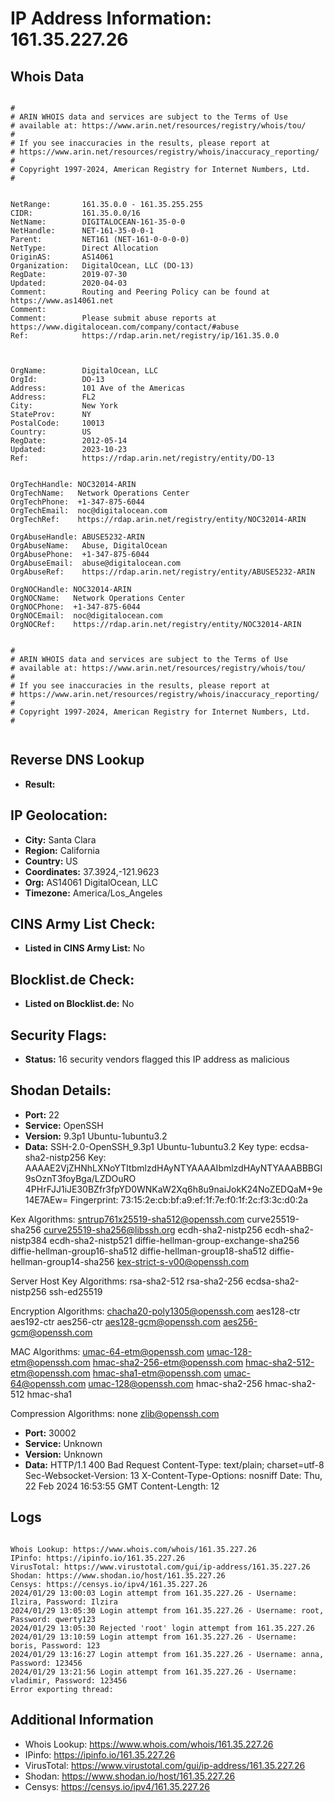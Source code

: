 # IP Address Information: 161.35.227.26

## Whois Data
```

#
# ARIN WHOIS data and services are subject to the Terms of Use
# available at: https://www.arin.net/resources/registry/whois/tou/
#
# If you see inaccuracies in the results, please report at
# https://www.arin.net/resources/registry/whois/inaccuracy_reporting/
#
# Copyright 1997-2024, American Registry for Internet Numbers, Ltd.
#


NetRange:       161.35.0.0 - 161.35.255.255
CIDR:           161.35.0.0/16
NetName:        DIGITALOCEAN-161-35-0-0
NetHandle:      NET-161-35-0-0-1
Parent:         NET161 (NET-161-0-0-0-0)
NetType:        Direct Allocation
OriginAS:       AS14061
Organization:   DigitalOcean, LLC (DO-13)
RegDate:        2019-07-30
Updated:        2020-04-03
Comment:        Routing and Peering Policy can be found at https://www.as14061.net
Comment:        
Comment:        Please submit abuse reports at https://www.digitalocean.com/company/contact/#abuse
Ref:            https://rdap.arin.net/registry/ip/161.35.0.0



OrgName:        DigitalOcean, LLC
OrgId:          DO-13
Address:        101 Ave of the Americas
Address:        FL2
City:           New York
StateProv:      NY
PostalCode:     10013
Country:        US
RegDate:        2012-05-14
Updated:        2023-10-23
Ref:            https://rdap.arin.net/registry/entity/DO-13


OrgTechHandle: NOC32014-ARIN
OrgTechName:   Network Operations Center
OrgTechPhone:  +1-347-875-6044 
OrgTechEmail:  noc@digitalocean.com
OrgTechRef:    https://rdap.arin.net/registry/entity/NOC32014-ARIN

OrgAbuseHandle: ABUSE5232-ARIN
OrgAbuseName:   Abuse, DigitalOcean 
OrgAbusePhone:  +1-347-875-6044 
OrgAbuseEmail:  abuse@digitalocean.com
OrgAbuseRef:    https://rdap.arin.net/registry/entity/ABUSE5232-ARIN

OrgNOCHandle: NOC32014-ARIN
OrgNOCName:   Network Operations Center
OrgNOCPhone:  +1-347-875-6044 
OrgNOCEmail:  noc@digitalocean.com
OrgNOCRef:    https://rdap.arin.net/registry/entity/NOC32014-ARIN


#
# ARIN WHOIS data and services are subject to the Terms of Use
# available at: https://www.arin.net/resources/registry/whois/tou/
#
# If you see inaccuracies in the results, please report at
# https://www.arin.net/resources/registry/whois/inaccuracy_reporting/
#
# Copyright 1997-2024, American Registry for Internet Numbers, Ltd.
#


```
## Reverse DNS Lookup
- **Result:** 

## IP Geolocation:
- **City:** Santa Clara
- **Region:** California
- **Country:** US
- **Coordinates:** 37.3924,-121.9623
- **Org:** AS14061 DigitalOcean, LLC
- **Timezone:** America/Los_Angeles

## CINS Army List Check:
- **Listed in CINS Army List:** 
No

## Blocklist.de Check:
- **Listed on Blocklist.de:** 
No

## Security Flags:
- **Status:** 16 security vendors flagged this IP address as malicious

## Shodan Details:
- **Port:** 22
- **Service:** OpenSSH
- **Version:** 9.3p1 Ubuntu-1ubuntu3.2
- **Data:** SSH-2.0-OpenSSH_9.3p1 Ubuntu-1ubuntu3.2
Key type: ecdsa-sha2-nistp256
Key: AAAAE2VjZHNhLXNoYTItbmlzdHAyNTYAAAAIbmlzdHAyNTYAAABBBGI9sOznT3foyBga/LZDOuRO
4PHrFJJ1iJE30BZfr3fpYD0WNKaW2Xq6h8u9naiJokK24NoZEDQaM+9e14E7AEw=
Fingerprint: 73:15:2e:cb:bf:a9:ef:1f:7e:f0:1f:2c:f3:3c:d0:2a

Kex Algorithms:
	sntrup761x25519-sha512@openssh.com
	curve25519-sha256
	curve25519-sha256@libssh.org
	ecdh-sha2-nistp256
	ecdh-sha2-nistp384
	ecdh-sha2-nistp521
	diffie-hellman-group-exchange-sha256
	diffie-hellman-group16-sha512
	diffie-hellman-group18-sha512
	diffie-hellman-group14-sha256
	kex-strict-s-v00@openssh.com

Server Host Key Algorithms:
	rsa-sha2-512
	rsa-sha2-256
	ecdsa-sha2-nistp256
	ssh-ed25519

Encryption Algorithms:
	chacha20-poly1305@openssh.com
	aes128-ctr
	aes192-ctr
	aes256-ctr
	aes128-gcm@openssh.com
	aes256-gcm@openssh.com

MAC Algorithms:
	umac-64-etm@openssh.com
	umac-128-etm@openssh.com
	hmac-sha2-256-etm@openssh.com
	hmac-sha2-512-etm@openssh.com
	hmac-sha1-etm@openssh.com
	umac-64@openssh.com
	umac-128@openssh.com
	hmac-sha2-256
	hmac-sha2-512
	hmac-sha1

Compression Algorithms:
	none
	zlib@openssh.com


- **Port:** 30002
- **Service:** Unknown
- **Version:** Unknown
- **Data:** HTTP/1.1 400 Bad Request
Content-Type: text/plain; charset=utf-8
Sec-Websocket-Version: 13
X-Content-Type-Options: nosniff
Date: Thu, 22 Feb 2024 16:53:55 GMT
Content-Length: 12



## Logs
```

Whois Lookup: https://www.whois.com/whois/161.35.227.26
IPinfo: https://ipinfo.io/161.35.227.26
VirusTotal: https://www.virustotal.com/gui/ip-address/161.35.227.26
Shodan: https://www.shodan.io/host/161.35.227.26
Censys: https://censys.io/ipv4/161.35.227.26
2024/01/29 13:00:03 Login attempt from 161.35.227.26 - Username: Ilzira, Password: Ilzira
2024/01/29 13:05:30 Login attempt from 161.35.227.26 - Username: root, Password: qwerty123
2024/01/29 13:05:30 Rejected 'root' login attempt from 161.35.227.26
2024/01/29 13:10:59 Login attempt from 161.35.227.26 - Username: boris, Password: 123
2024/01/29 13:16:27 Login attempt from 161.35.227.26 - Username: anna, Password: 123456
2024/01/29 13:21:56 Login attempt from 161.35.227.26 - Username: vladimir, Password: 123456
Error exporting thread:

```
## Additional Information
- Whois Lookup: https://www.whois.com/whois/161.35.227.26
- IPinfo: https://ipinfo.io/161.35.227.26
- VirusTotal: https://www.virustotal.com/gui/ip-address/161.35.227.26
- Shodan: https://www.shodan.io/host/161.35.227.26
- Censys: https://censys.io/ipv4/161.35.227.26

